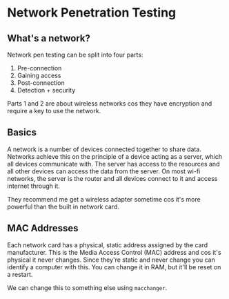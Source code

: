 # Network Penetration Testing

## What's a network?

Network pen testing can be split into four parts:

1. Pre-connection
2. Gaining access
3. Post-connection
4. Detection + security

Parts 1 and 2 are about wireless networks cos they have encryption and require a key to use the network.

## Basics

A network is a number of devices connected together to share data. Networks achieve this on the principle of a device acting as a server, which all devices communicate with. The server has access to the resources and all other devices can access the data from the server. On most wi-fi networks, the server is the router and all devices connect to it and access internet through it.

They recommend me get a wireless adapter sometime cos it's more powerful than the built in network card.

## MAC Addresses

Each network card has a physical, static address assigned by the card manufacturer. This is the Media Access Control (MAC) address and cos it's physical it never changes. Since they're static and never change you can identify a computer with this. You can change it in RAM, but it'll be reset on a restart.

We can change this to something else using `macchanger`.
